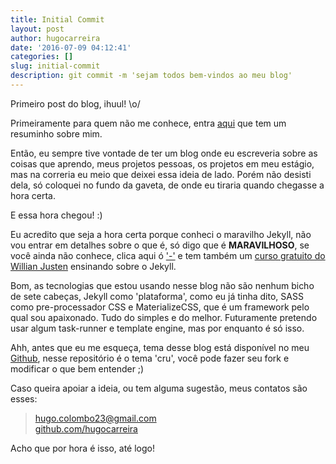 ```yaml
---
title: Initial Commit
layout: post
author: hugocarreira
date: '2016-07-09 04:12:41'
categories: []
slug: initial-commit
description: git commit -m 'sejam todos bem-vindos ao meu blog'
---
```


Primeiro post do blog, ihuul! \o/

Primeiramente para quem não me conhece, entra [aqui](/me/pt-br) que tem um resuminho sobre mim.

Então, eu sempre tive vontade de ter um blog onde eu escreveria sobre as coisas que aprendo, meus projetos pessoas, os projetos em meu estágio, mas na correria eu meio que deixei essa ideia de lado. Porém não desisti dela, só coloquei no fundo da gaveta, de onde eu tiraria quando chegasse a hora certa.

E essa hora chegou! :)

Eu acredito que seja a hora certa porque conheci o maravilho Jekyll, não vou entrar em detalhes sobre o que é, só digo que é **MARAVILHOSO**, se você ainda não conhece, clica aqui ó ['-'](https://jekyllrb.com/) e tem também um [curso gratuito do Willian Justen](http://willianjusten.teachable.com/courses/criando-sites-estaticos-com-jekyll) ensinando sobre o Jekyll.

Bom, as tecnologias que estou usando nesse blog não são nenhum bicho de sete cabeças, Jekyll como 'plataforma', como eu já tinha dito, SASS como pre-processador CSS e MaterializeCSS, que é um framework pelo qual sou apaixonado. Tudo do simples e do melhor. Futuramente pretendo usar algum task-runner e template engine, mas por enquanto é só isso.

Ahh, antes que eu me esqueça, tema desse blog está disponível no meu [Github](https://github.com/hugocarreira/jekyll-materializecss), nesse repositório é o tema 'cru', você pode fazer seu fork e modificar o que bem entender ;)

Caso queira apoiar a ideia, ou tem alguma sugestão, meus contatos são esses:

> hugo.colombo23@gmail.com  
> [github.com/hugocarreira](github.com/hugocarreira)


Acho que por hora é isso, até logo!






